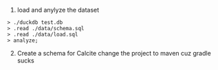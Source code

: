 1. load and anylyze the dataset
``` shell
> ./duckdb test.db
> .read ./data/schema.sql
> .read ./data/load.sql
> analyze;
```
2. Create a schema for Calcite
change the project to maven cuz gradle sucks

